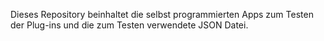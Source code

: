 Dieses Repository beinhaltet die selbst programmierten Apps zum Testen der Plug-ins und die zum Testen verwendete JSON Datei.

